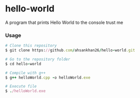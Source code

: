 # hello-world
A program that prints Hello World to the console trust me


<h3>Usage</h3>


```ruby
# Clone this repository
$ git clone https://github.com/ahsankhan26/hello-world.git

# Go to the repository folder
$ cd hello-world

# Compile with g++
$ g++ helloWorld.cpp -o helloWorld.exe

# Execute file
$ ./helloWorld.exe
```